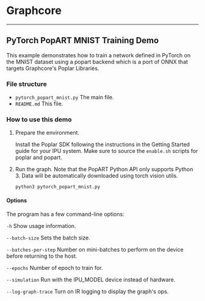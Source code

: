 # Graphcore

---
## PyTorch PopART MNIST Training Demo

This example demonstrates how to train a network defined in PyTorch on the MNIST dataset using a popart backend which is a port of ONNX that targets Graphcore's Poplar Libraries.

### File structure

* `pytorch_popart_mnist.py` The main file.
* `README.md` This file.

### How to use this demo

1) Prepare the environment.

   Install the Poplar SDK following the instructions in the Getting Started guide for your IPU system. Make sure to source the `enable.sh`
    scripts for poplar and popart.


2) Run the graph. Note that the PopART Python API only supports Python 3.
Data will be automatically downloaded using torch vision utils.

       python3 pytorch_popart_mnist.py

#### Options
The program has a few command-line options:

`-h` Show usage information.

`--batch-size`        Sets the batch size.

`--batches-per-step`  Number on mini-batches to perform on the device before returning to the host.

`--epochs`            Number of epoch to train for.

`--simulation`        Run with the IPU_MODEL device instead of hardware.

`--log-graph-trace`   Turn on IR logging to display the graph's ops.


